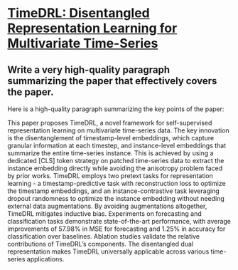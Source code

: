 # [TimeDRL: Disentangled Representation Learning for Multivariate   Time-Series](https://arxiv.org/abs/2312.04142)

## Write a very high-quality paragraph summarizing the paper that effectively covers the paper.

 Here is a high-quality paragraph summarizing the key points of the paper:

This paper proposes TimeDRL, a novel framework for self-supervised representation learning on multivariate time-series data. The key innovation is the disentanglement of timestamp-level embeddings, which capture granular information at each timestep, and instance-level embeddings that summarize the entire time-series instance. This is achieved by using a dedicated [CLS] token strategy on patched time-series data to extract the instance embedding directly while avoiding the anisotropy problem faced by prior works. TimeDRL employs two pretext tasks for representation learning - a timestamp-predictive task with reconstruction loss to optimize the timestamp embeddings, and an instance-contrastive task leveraging dropout randomness to optimize the instance embedding without needing external data augmentations. By avoiding augmentations altogether, TimeDRL mitigates inductive bias. Experiments on forecasting and classification tasks demonstrate state-of-the-art performance, with average improvements of 57.98% in MSE for forecasting and 1.25% in accuracy for classification over baselines. Ablation studies validate the relative contributions of TimeDRL’s components. The disentangled dual representation makes TimeDRL universally applicable across various time-series applications.
